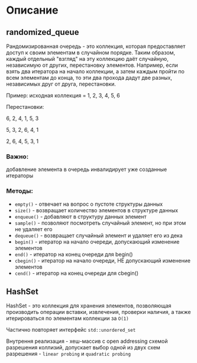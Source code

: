 # Описание


## randomized_queue
Рандомизированная очередь - это коллекция, которая предоставляет доступ к своим элементам в случайном порядке. Таким образом, каждый отдельный "взгляд" на эту коллекцию даёт случайную, независимую от других, перестановку элементов. Например, если взять два итератора на начало коллекции, а затем каждым пройти по всем элементам до конца, то эти два прохода дадут две разных, независимых друг от друга, перестановки.

Пример: исходная коллекция = 1, 2, 3, 4, 5, 6

Перестановки:

6, 2, 4, 1, 5, 3

5, 3, 2, 6, 4, 1

2, 6, 4, 5, 3, 1

### Важно:
добавление элемента в очередь инвалидирует уже созданные итераторы

### Методы:

* ```empty()``` - отвечает на вопрос о пустоте структуры данных
* ```size()``` - возвращает количество элементов в структуре данных
* ```enqueue()``` - добавляют в структуру данных элемент
* ```sample()``` - позволяют посмотреть случайный элемент, но при этом не удаляет его
* ```dequeue()``` - возвращает случайный элемент и удаляет его из дека
* ```begin()``` - итератор на начало очереди, допускающий изменение элементов
* ```end()``` - итератор на конец очереди для begin()
* ```cbegin()``` - итератор на начало очереди, НЕ допускающий изменение элементов
* ```cend()``` - итератор на конец очереди для cbegin()



## HashSet

HashSet - это коллекция для хранения элементов, позволяющая производить операции вставки, извлечения, проверки наличия, а также итерироваться по элементам коллекции за ```O(1)```

Частично повторяет интерфейс ```std::unordered_set```

Внутрення реализация - хеш-массив с open addressing схемой разрешения коллизий, допускает выбор одной из двух схем разрешения - ```linear probing``` и ```quadratic probing```
